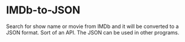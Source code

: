 IMDb-to-JSON
============

Search for show name or movie from IMDb and it will be converted to a JSON format. Sort of an API. The JSON can be used in other programs.
